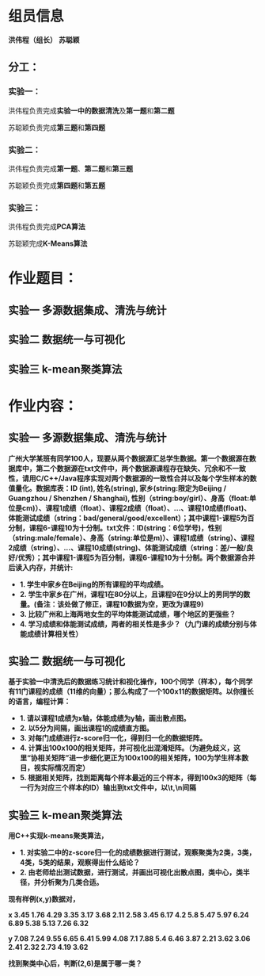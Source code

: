 # 组员信息
**洪伟程（组长）**
**苏聪颖**
## 分工：
### 实验一：
洪伟程负责完成**实验一中的数据清洗**及**第一题**和**第二题**

苏聪颖负责完成**第三题**和**第四题**
### 实验二：
洪伟程负责完成**第一题**、**第二题**和**第三题**

苏聪颖负责完成**第四题**和**第五题**
### 实验三：
洪伟程负责完成**PCA算法**

苏聪颖完成**K-Means算法**
# 作业题目：
## 实验一 多源数据集成、清洗与统计
## 实验二 数据统一与可视化
## 实验三 k-mean聚类算法
# 作业内容：
## 实验一 多源数据集成、清洗与统计
 **广州大学某班有同学100人，现要从两个数据源汇总学生数据。第一个数据源在数据库中，第二个数据源在txt文件中，两个数据源课程存在缺失、冗余和不一致性，请用C/C++/Java程序实现对两个数据源的一致性合并以及每个学生样本的数值量化。数据库表：ID (int), 姓名(string), 家乡(string:限定为Beijing / Guangzhou / Shenzhen / Shanghai), 性别（string:boy/girl）、身高（float:单位是cm)）、课程1成绩（float）、课程2成绩（float）、...、课程10成绩(float)、体能测试成绩（string：bad/general/good/excellent）；其中课程1-课程5为百分制，课程6-课程10为十分制。txt文件：ID(string：6位学号)，性别（string:male/female）、身高（string:单位是m)）、课程1成绩（string）、课程2成绩（string）、...、课程10成绩(string)、体能测试成绩（string：差/一般/良好/优秀）；其中课程1-课程5为百分制，课程6-课程10为十分制。两个数据源合并后读入内存，并统计:**

- **1. 学生中家乡在Beijing的所有课程的平均成绩。**
- **2. 学生中家乡在广州，课程1在80分以上，且课程9在9分以上的男同学的数量。(备注：该处做了修正，课程10数据为空，更改为课程9)**
- **3. 比较广州和上海两地女生的平均体能测试成绩，哪个地区的更强些？**
- **4. 学习成绩和体能测试成绩，两者的相关性是多少？（九门课的成绩分别与体能成绩计算相关性）**
## 实验二 数据统一与可视化
**基于实验一中清洗后的数据练习统计和视化操作，100个同学（样本），每个同学有11门课程的成绩（11维的向量）；那么构成了一个100x11的数据矩阵。以你擅长的语言，编程计算：**

- **1. 请以课程1成绩为x轴，体能成绩为y轴，画出散点图。**
- **2. 以5分为间隔，画出课程1的成绩直方图。**
- **3. 对每门成绩进行z-score归一化，得到归一化的数据矩阵。**
- **4. 计算出100x100的相关矩阵，并可视化出混淆矩阵。（为避免歧义，这里“协相关矩阵”进一步细化更正为100x100的相关矩阵，100为学生样本数目，视实际情况而定）**
- **5. 根据相关矩阵，找到距离每个样本最近的三个样本，得到100x3的矩阵（每一行为对应三个样本的ID）输出到txt文件中，以\t,\n间隔**

## 实验三 k-mean聚类算法
**用C++实现k-means聚类算法，**

- **1. 对实验二中的z-score归一化的成绩数据进行测试，观察聚类为2类，3类，4类，5类的结果，观察得出什么结论？**
- **2. 由老师给出测试数据，进行测试，并画出可视化出散点图，类中心，类半径，并分析聚为几类合适。**
 
**现有样例(x,y)数据对，**

**x	3.45	1.76	4.29	3.35	3.17	3.68	2.11	2.58	3.45	6.17	4.2	    5.8     5.47	5.97	6.24	6.89	5.38	5.13	7.26	6.32**

**y	7.08	7.24	9.55	6.65	6.41	5.99	4.08	7.1	    7.88	5.4	    6.46	3.87	2.21	3.62	3.06	2.41	2.32	2.73	4.19	3.62**

**找到聚类中心后，判断(2,6)是属于哪一类？**